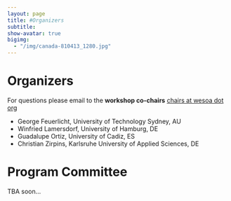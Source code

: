 ```yaml
---
layout: page
title: #Organizers
subtitle:
show-avatar: true
bigimg:
  - "/img/canada-810413_1280.jpg"
---
```


# Organizers

For questions please email to the **workshop co-chairs** [chairs at wesoa dot org](mailto:chairs[at]wesoa.org)

- George Feuerlicht, University of Technology Sydney, AU
- Winfried Lamersdorf, University of Hamburg, DE
- Guadalupe Ortiz, University of Cadiz, ES
- Christian Zirpins, Karlsruhe University of Applied Sciences, DE

# Program Committee

TBA soon...
